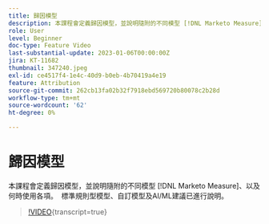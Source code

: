```yaml
---
title: 歸因模型
description: 本課程會定義歸因模型，並說明隨附的不同模型 [!DNL Marketo Measure]、以及何時使用各項。  標準規則型模型、自訂模型及AI/ML建議已進行說明。
role: User
level: Beginner
doc-type: Feature Video
last-substantial-update: 2023-01-06T00:00:00Z
jira: KT-11682
thumbnail: 347240.jpeg
exl-id: ce4517f4-1e4c-40d9-b0eb-4b70419a4e19
feature: Attribution
source-git-commit: 262cb13fa02b32f7918ebd569720b80078c2b28d
workflow-type: tm+mt
source-wordcount: '62'
ht-degree: 0%

---
```


# 歸因模型

本課程會定義歸因模型，並說明隨附的不同模型 [!DNL Marketo Measure]、以及何時使用各項。  標準規則型模型、自訂模型及AI/ML建議已進行說明。

>[!VIDEO](https://video.tv.adobe.com/v/347240/?learn=on){transcript=true}
